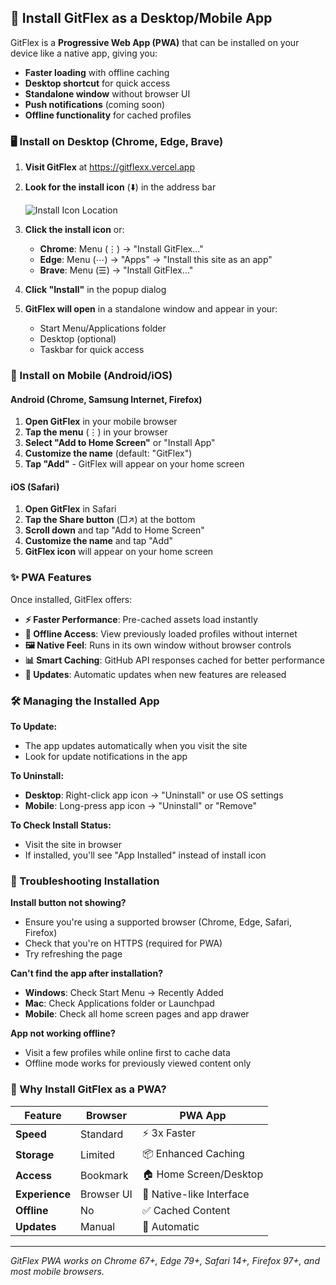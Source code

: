 ## 📱 Install GitFlex as a Desktop/Mobile App

GitFlex is a **Progressive Web App (PWA)** that can be installed on your device like a native app, giving you:
- **Faster loading** with offline caching
- **Desktop shortcut** for quick access
- **Standalone window** without browser UI
- **Push notifications** (coming soon)
- **Offline functionality** for cached profiles

### 🖥️ Install on Desktop (Chrome, Edge, Brave)

1. **Visit GitFlex** at https://gitflexx.vercel.app
2. **Look for the install icon** (⬇️) in the address bar
   
   ![Install Icon Location](https://via.placeholder.com/400x60/007AFF/white?text=Address+Bar+Install+Icon)

3. **Click the install icon** or:
   - **Chrome**: Menu (⋮) → "Install GitFlex..."
   - **Edge**: Menu (⋯) → "Apps" → "Install this site as an app"
   - **Brave**: Menu (☰) → "Install GitFlex..."

4. **Click "Install"** in the popup dialog
5. **GitFlex will open** in a standalone window and appear in your:
   - Start Menu/Applications folder
   - Desktop (optional)
   - Taskbar for quick access

### 📱 Install on Mobile (Android/iOS)

#### Android (Chrome, Samsung Internet, Firefox)
1. **Open GitFlex** in your mobile browser
2. **Tap the menu** (⋮) in your browser
3. **Select "Add to Home Screen"** or "Install App"
4. **Customize the name** (default: "GitFlex")
5. **Tap "Add"** - GitFlex will appear on your home screen

#### iOS (Safari)
1. **Open GitFlex** in Safari
2. **Tap the Share button** (□↗) at the bottom
3. **Scroll down** and tap "Add to Home Screen"
4. **Customize the name** and tap "Add"
5. **GitFlex icon** will appear on your home screen

### ✨ PWA Features

Once installed, GitFlex offers:

- **⚡ Faster Performance**: Pre-cached assets load instantly
- **🔄 Offline Access**: View previously loaded profiles without internet
- **🖼️ Native Feel**: Runs in its own window without browser controls
- **📊 Smart Caching**: GitHub API responses cached for better performance
- **🔔 Updates**: Automatic updates when new features are released

### 🛠️ Managing the Installed App

**To Update:**
- The app updates automatically when you visit the site
- Look for update notifications in the app

**To Uninstall:**
- **Desktop**: Right-click app icon → "Uninstall" or use OS settings
- **Mobile**: Long-press app icon → "Uninstall" or "Remove"

**To Check Install Status:**
- Visit the site in browser
- If installed, you'll see "App Installed" instead of install icon

### 🔧 Troubleshooting Installation

**Install button not showing?**
- Ensure you're using a supported browser (Chrome, Edge, Safari, Firefox)
- Check that you're on HTTPS (required for PWA)
- Try refreshing the page

**Can't find the app after installation?**
- **Windows**: Check Start Menu → Recently Added
- **Mac**: Check Applications folder or Launchpad
- **Mobile**: Check all home screen pages and app drawer

**App not working offline?**
- Visit a few profiles while online first to cache data
- Offline mode works for previously viewed content only

### 🌟 Why Install GitFlex as a PWA?

| Feature | Browser | PWA App |
|---------|---------|---------|
| **Speed** | Standard | ⚡ 3x Faster |
| **Storage** | Limited | 📦 Enhanced Caching |
| **Access** | Bookmark | 🏠 Home Screen/Desktop |
| **Experience** | Browser UI | 📱 Native-like Interface |
| **Offline** | No | ✅ Cached Content |
| **Updates** | Manual | 🔄 Automatic |

---

*GitFlex PWA works on Chrome 67+, Edge 79+, Safari 14+, Firefox 97+, and most mobile browsers.*